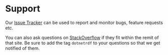 # Support

Our [Issue Tracker](https://github.com/dotnetrdf/dotnetrdf/issues) can be used to report and monitor bugs, feature requests etc.

You can also ask questions on [StackOverflow](http://stackoverflow.com/) if they fit within the remit of that site. Be sure to add the tag `dotnetrdf` to your questions so that we get notified of them.
